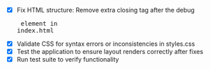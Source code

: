 - [x] Fix HTML structure: Remove extra closing </div> tag after the debug <pre> element in index.html
- [x] Validate CSS for syntax errors or inconsistencies in styles.css
- [x] Test the application to ensure layout renders correctly after fixes
- [x] Run test suite to verify functionality
